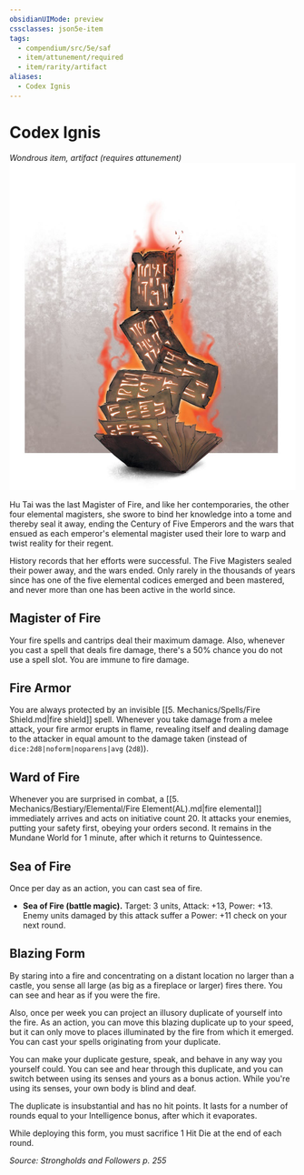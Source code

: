```yaml
---
obsidianUIMode: preview
cssclasses: json5e-item
tags:
  - compendium/src/5e/saf
  - item/attunement/required
  - item/rarity/artifact
aliases:
  - Codex Ignis
---
```

# Codex Ignis
*Wondrous item, artifact (requires attunement)*  
![](https://raw.githubusercontent.com/TheGiddyLimit/homebrew/master/_img/SaF/codex-ignis.jpg#right)  


Hu Tai was the last Magister of Fire, and like her contemporaries, the other four elemental magisters, she swore to bind her knowledge into a tome and thereby seal it away, ending the Century of Five Emperors and the wars that ensued as each emperor's elemental magister used their lore to warp and twist reality for their regent.

History records that her efforts were successful. The Five Magisters sealed their power away, and the wars ended. Only rarely in the thousands of years since has one of the five elemental codices emerged and been mastered, and never more than one has been active in the world since.

## Magister of Fire

Your fire spells and cantrips deal their maximum damage. Also, whenever you cast a spell that deals fire damage, there's a 50% chance you do not use a spell slot. You are immune to fire damage.

## Fire Armor

You are always protected by an invisible [[5. Mechanics/Spells/Fire Shield.md\|fire shield]] spell. Whenever you take damage from a melee attack, your fire armor erupts in flame, revealing itself and dealing damage to the attacker in equal amount to the damage taken (instead of `dice:2d8|noform|noparens|avg` (`2d8`)).

## Ward of Fire

Whenever you are surprised in combat, a [[5. Mechanics/Bestiary/Elemental/Fire Element(AL).md\|fire elemental]] immediately arrives and acts on initiative count 20. It attacks your enemies, putting your safety first, obeying your orders second. It remains in the Mundane World for 1 minute, after which it returns to Quintessence.

## Sea of Fire

Once per day as an action, you can cast sea of fire.

- **Sea of Fire (battle magic).** Target: 3 units, Attack: +13, Power: +13. Enemy units damaged by this attack suffer a Power: +11 check on your next round.  

## Blazing Form

By staring into a fire and concentrating on a distant location no larger than a castle, you sense all large (as big as a fireplace or larger) fires there. You can see and hear as if you were the fire.

Also, once per week you can project an illusory duplicate of yourself into the fire. As an action, you can move this blazing duplicate up to your speed, but it can only move to places illuminated by the fire from which it emerged. You can cast your spells originating from your duplicate.

You can make your duplicate gesture, speak, and behave in any way you yourself could. You can see and hear through this duplicate, and you can switch between using its senses and yours as a bonus action. While you're using its senses, your own body is blind and deaf.

The duplicate is insubstantial and has no hit points. It lasts for a number of rounds equal to your Intelligence bonus, after which it evaporates.

While deploying this form, you must sacrifice 1 Hit Die at the end of each round.

*Source: Strongholds and Followers p. 255*
